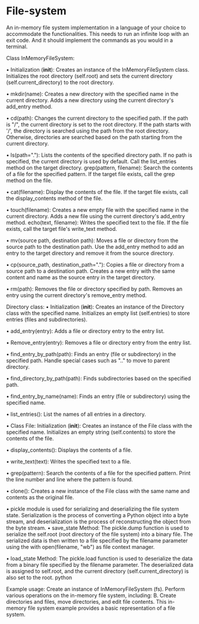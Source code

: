 # File-system
An in-memory file system implementation in a language of your choice to accommodate the functionalities. This needs to run an infinite loop with an exit code. And it should implement the commands as you would in a terminal.

Class InMemoryFileSystem: 

• Initialization (__init__): Creates an instance of the InMemoryFileSystem class.
 Initializes the root directory (self.root) and sets the current directory (self.current_directory) to the root directory.

• mkdir(name): Creates a new directory with the specified name in the current directory.
 Adds a new directory using the current directory's add_entry method.

• cd(path): Changes the current directory to the specified path.
 If the path is "/",  the current directory is set to the root directory.
 If the path starts with '/', the directory is searched using the path  from the root directory.
 Otherwise, directories are searched based on the path starting from the current directory.

• ls(path="."): Lists the contents of the specified directory path.
 If no path is specified, the current directory is used by default.
 Call the list_entries method on the target directory.
 grep(pattern, filename): Search the contents of a file for the specified pattern.
 If the target file exists, call the grep method on the file.

• cat(filename): Display the contents of the file.
 If the target file exists, call the display_contents method of the file.

• touch(filename): Creates a new empty file with the specified name in the current directory.
 Adds a new file using the current directory's add_entry method.
 echo(text, filename): Writes the specified text to the file.
 If the file exists, call the target file's write_text method.

• mv(source path, destination path): Moves a file or directory from the source path to the destination path.
 Use the add_entry method to add an entry to the target directory and remove it from the source directory.
 
• cp(source_path, destination_path="."): Copies a file or directory from a source path to a destination path.
 Creates a new entry with the same content and name as the source entry in the target directory.

• rm(path): Removes the file or directory specified by  path.
 Removes an entry using the current directory's remove_entry method.

Directory class: 
• Initialization (__init__): Creates an instance of the Directory class with the specified name.
 Initializes an empty list (self.entries) to store entries (files and subdirectories).

• add_entry(entry): Adds a file or directory entry to the entry list.

• Remove_entry(entry): Removes a file or directory entry from the entry list.

• find_entry_by_path(path): Finds an entry (file or subdirectory) in the specified path.
 Handle special cases such as ".." to move to  parent directory.

• find_directory_by_path(path): Finds subdirectories based on the specified path.

• find_entry_by_name(name): Finds an entry (file or subdirectory) using the specified name.

• list_entries(): List the names of all entries in a directory.

• Class File: Initialization (__init__): Creates an instance of the File class with the specified name.
 Initializes an empty string (self.contents) to store the contents of the file.

• display_contents(): Displays the contents of a file.

• write_text(text): Writes the specified text to a file.

• grep(pattern): Search the contents of a file for the specified pattern.
 Print the line number and  line where the pattern is found.

• clone(): Creates a new instance of the File class with the same name and contents as the original file.


• pickle module is used for serializing and deserializing the file system state. Serialization is the process of converting a Python object into a byte stream, and deserialization is the process of reconstructing the object from the byte stream.
 • save_state Method:
  The pickle.dump function is used to serialize the self.root (root directory of the file system) into a binary file.
  The serialized data is then written to a file specified by the filename parameter using the with open(filename, "wb") as file context manager.

  • load_state Method:
   The pickle.load function is used to deserialize the data from a binary file specified by the filename parameter.
   The deserialized data is assigned to self.root, and the current directory (self.current_directory) is also set to the root.
   python



Example usage: 
 Create an instance of InMemoryFileSystem (fs).
 Perform various operations on the in-memory file system, including: B.
 Create directories and files, move directories, and edit file contents.
 This in-memory file system example provides a basic representation of a file system.



